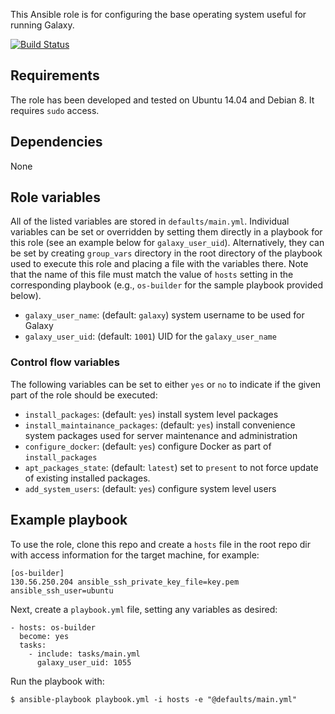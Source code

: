 This Ansible role is for configuring the base operating system useful for
running Galaxy.

[![Build Status](https://travis-ci.org/galaxyproject/ansible-galaxy-os.svg?branch=master)](https://travis-ci.org/galaxyproject/ansible-galaxy-os)

Requirements
------------
The role has been developed and tested on Ubuntu 14.04 and Debian 8. It requires `sudo` access.

Dependencies
------------
None

Role variables
--------------
All of the listed variables are stored in `defaults/main.yml`. Individual variables
can be set or overridden by setting them directly in a playbook for this role
(see an example below for `galaxy_user_uid`). Alternatively, they can be set by
creating `group_vars` directory in the root directory of the playbook used to
execute this role and placing a file with the variables there. Note that the
name of this file must match the value of `hosts` setting in the corresponding
playbook (e.g., `os-builder` for the sample playbook provided below).

 - `galaxy_user_name`: (default: `galaxy`) system username to be used for
    Galaxy
 - `galaxy_user_uid`: (default: `1001`) UID for the `galaxy_user_name`

### Control flow variables ###
The following variables can be set to either `yes` or `no` to indicate if the
given part of the role should be executed:
 - `install_packages`: (default: `yes`) install system level packages
 - `install_maintainance_packages`: (default: `yes`) install convenience system
    packages used for server maintenance and administration
 - `configure_docker`: (default: `yes`) configure Docker as part of `install_packages`
 - `apt_packages_state`: (default: `latest`) set to `present` to not force 
 update
    of existing installed packages.
 - `add_system_users`: (default: `yes`) configure system level users

Example playbook
----------------
To use the role, clone this repo and create a `hosts` file in the root repo dir
with access information for the target machine, for example:

    [os-builder]
    130.56.250.204 ansible_ssh_private_key_file=key.pem ansible_ssh_user=ubuntu

Next, create a `playbook.yml` file, setting any variables as desired:

    - hosts: os-builder
      become: yes
      tasks:
        - include: tasks/main.yml
          galaxy_user_uid: 1055

Run the playbook with:

    $ ansible-playbook playbook.yml -i hosts -e "@defaults/main.yml"
